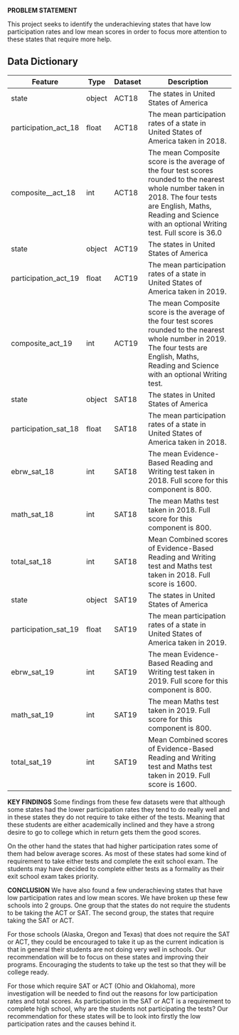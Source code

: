 **PROBLEM STATEMENT**

This project seeks to identify the underachieving states that have low participation rates and low mean scores in order to focus more attention to these states that require more help.

## Data Dictionary
|Feature|Type|Dataset|Description|
|---|---|---|---|
|state|object|ACT18|The states in United States of America| 
|participation_act_18|float|ACT18|The mean participation rates of a state in United States of America taken in 2018.|
|composite__act_18|int|ACT18|The mean Composite score is the average of the four test scores rounded to the nearest whole number taken in 2018. The four tests are English, Maths, Reading and Science with an optional Writing test. Full score is 36.0|
|state|object|ACT19|The states in United States of America| 
|participation_act_19|float|ACT19|The mean participation rates of a state in United States of America taken in 2019.|
|composite_act_19|int|ACT19|The mean Composite score is the average of the four test scores rounded to the nearest whole number in 2019. The four tests are English, Maths, Reading and Science with an optional Writing test.|
|state|object|SAT18|The states in United States of America|
|participation_sat_18|float|SAT18|The mean participation rates of a state in United States of America taken in 2018.|
|ebrw_sat_18|int|SAT18|The mean Evidence-Based Reading and Writing test taken in 2018. Full score for this component is 800.|
|math_sat_18|int|SAT18|The mean Maths test taken in 2018. Full score for this component is 800.|
|total_sat_18|int|SAT18|Mean Combined scores of Evidence-Based Reading and Writing test and Maths test taken in 2018. Full score is 1600.|
|state|object|SAT19|The states in United States of America|
|participation_sat_19|float|SAT19|The mean participation rates of a state in United States of America taken in 2019.|
|ebrw_sat_19|int|SAT19|The mean Evidence-Based Reading and Writing test taken in 2019. Full score for this component is 800.|
|math_sat_19|int|SAT19|The mean Maths test taken in 2019. Full score for this component is 800.|
|total_sat_19|int|SAT19|Mean Combined scores of Evidence-Based Reading and Writing test and Maths test taken in 2019. Full score is 1600.|

**KEY FINDINGS**
Some findings from these few datasets were that although some states had the lower participation rates they tend to do really well and in these states they do not require to take either of the tests. Meaning that these students are either academically inclined and they have a strong desire to go to college which in return gets them the good scores. 

On the other hand the states that had higher participation rates some of them had below average scores. As most of these states had some kind of requirement to take either tests and complete the exit school exam. The students may have decided to complete either tests as a formality as their exit school exam takes priority.

**CONCLUSION**
We have also found a few underachieving states that have low participation rates and low mean scores. We have broken up these few schools into 2 groups. One group that the states do not require the students to be taking the ACT or SAT. The second group, the states that require taking the SAT or ACT.

For those schools (Alaska, Oregon and Texas) that does not require the SAT or ACT, they could be encouraged to take it up as the current indication is that in general their students are not doing very well in schools. Our recommendation will be to focus on these states and improving their programs. Encouraging the students to take up the test so that they will be college ready.

For those which require SAT or ACT (Ohio and Oklahoma), more investigation will be needed to find out the reasons for low participation rates and total scores. As participation in the SAT or ACT is a requirement to complete high school, why are the students not participating the tests? Our recommendation for these states will be to look into firstly the low participation rates and the causes behind it. 

